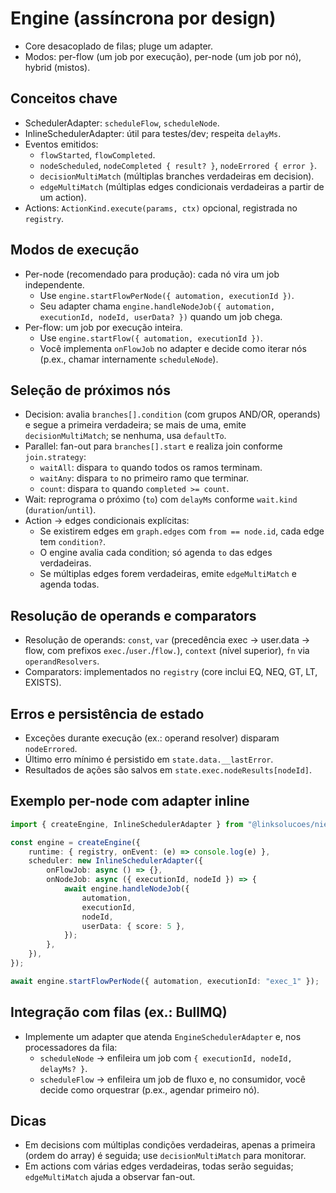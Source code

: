 # Engine (assíncrona por design)

-   Core desacoplado de filas; pluge um adapter.
-   Modos: per-flow (um job por execução), per-node (um job por nó), hybrid (mistos).

## Conceitos chave

-   SchedulerAdapter: `scheduleFlow`, `scheduleNode`.
-   InlineSchedulerAdapter: útil para testes/dev; respeita `delayMs`.
-   Eventos emitidos:
    -   `flowStarted`, `flowCompleted`.
    -   `nodeScheduled`, `nodeCompleted { result? }`, `nodeErrored { error }`.
    -   `decisionMultiMatch` (múltiplas branches verdadeiras em decision).
    -   `edgeMultiMatch` (múltiplas edges condicionais verdadeiras a partir de um action).
-   Actions: `ActionKind.execute(params, ctx)` opcional, registrada no `registry`.

## Modos de execução

-   Per-node (recomendado para produção): cada nó vira um job independente.
    -   Use `engine.startFlowPerNode({ automation, executionId })`.
    -   Seu adapter chama `engine.handleNodeJob({ automation, executionId, nodeId, userData? })` quando um job chega.
-   Per-flow: um job por execução inteira.
    -   Use `engine.startFlow({ automation, executionId })`.
    -   Você implementa `onFlowJob` no adapter e decide como iterar nós (p.ex., chamar internamente `scheduleNode`).

## Seleção de próximos nós

-   Decision: avalia `branches[].condition` (com grupos AND/OR, operands) e segue a primeira verdadeira; se mais de uma, emite `decisionMultiMatch`; se nenhuma, usa `defaultTo`.
-   Parallel: fan-out para `branches[].start` e realiza join conforme `join.strategy`:
    -   `waitAll`: dispara `to` quando todos os ramos terminam.
    -   `waitAny`: dispara `to` no primeiro ramo que terminar.
    -   `count`: dispara `to` quando `completed >= count`.
-   Wait: reprograma o próximo (`to`) com `delayMs` conforme `wait.kind` (`duration`/`until`).
-   Action → edges condicionais explícitas:
    -   Se existirem edges em `graph.edges` com `from == node.id`, cada edge tem `condition?`.
    -   O engine avalia cada condition; só agenda `to` das edges verdadeiras.
    -   Se múltiplas edges forem verdadeiras, emite `edgeMultiMatch` e agenda todas.

## Resolução de operands e comparators

-   Resolução de operands: `const`, `var` (precedência exec → user.data → flow, com prefixos `exec.`/`user.`/`flow.`), `context` (nível superior), `fn` via `operandResolvers`.
-   Comparators: implementados no `registry` (core inclui EQ, NEQ, GT, LT, EXISTS).

## Erros e persistência de estado

-   Exceções durante execução (ex.: operand resolver) disparam `nodeErrored`.
-   Último erro mínimo é persistido em `state.data.__lastError`.
-   Resultados de ações são salvos em `state.exec.nodeResults[nodeId]`.

## Exemplo per-node com adapter inline

```ts
import { createEngine, InlineSchedulerAdapter } from "@linksolucoes/nier";

const engine = createEngine({
	runtime: { registry, onEvent: (e) => console.log(e) },
	scheduler: new InlineSchedulerAdapter({
		onFlowJob: async () => {},
		onNodeJob: async ({ executionId, nodeId }) => {
			await engine.handleNodeJob({
				automation,
				executionId,
				nodeId,
				userData: { score: 5 },
			});
		},
	}),
});

await engine.startFlowPerNode({ automation, executionId: "exec_1" });
```

## Integração com filas (ex.: BullMQ)

-   Implemente um adapter que atenda `EngineSchedulerAdapter` e, nos processadores da fila:
    -   `scheduleNode` → enfileira um job com `{ executionId, nodeId, delayMs? }`.
    -   `scheduleFlow` → enfileira um job de fluxo e, no consumidor, você decide como orquestrar (p.ex., agendar primeiro nó).

## Dicas

-   Em decisions com múltiplas condições verdadeiras, apenas a primeira (ordem do array) é seguida; use `decisionMultiMatch` para monitorar.
-   Em actions com várias edges verdadeiras, todas serão seguidas; `edgeMultiMatch` ajuda a observar fan-out.

